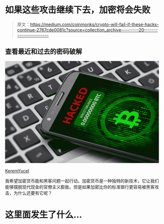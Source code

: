 # 如果这些攻击继续下去，加密将会失败

> 原文：<https://medium.com/coinmonks/crypto-will-fail-if-these-hacks-continue-2767cde0081c?source=collection_archive---------20----------------------->

## 查看最近和过去的密码破解

![](img/0338fba4980f8f07df4ceafca8e7a8bb.png)

[KeremYucel](https://www.istockphoto.com/portfolio/KeremYucel?mediatype=photography)

我希望加密货币能和黑客问题一起行动。加密货币是一种独特的新技术，它让我们能够摆脱现代现金的官僚主义膨胀。但是如果加密比你的标准银行更容易被黑客攻击，为什么还要有它呢？

# 这里面发生了什么…